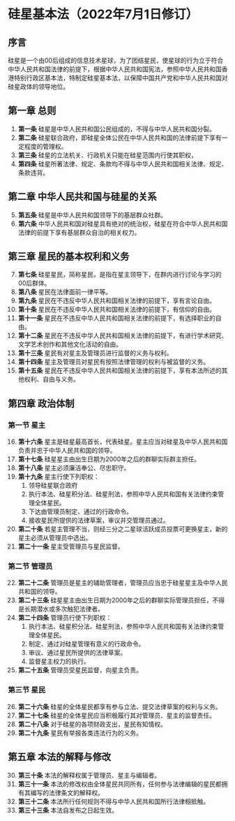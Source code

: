 # 硅星基本法（2022年7月1日修订）

## 序言

硅星是一个由00后组成的信息技术星球，为了团结星民，使星球的行为立于符合中华人民共和国法律的前提下，根据中华人民共和国宪法，参照中华人民共和国香港特别行政区基本法，特制定硅星基本法，以保障中国共产党和中华人民共和国对硅星政体的领导地位。

## 第一章 总则

1. **第一条** 硅星是中华人民共和国公民组成的，不得与中华人民共和国分裂。
2. **第二条** 硅星联合政府，即硅星全体公民在中华人民共和国的法律前提下享有一定程度的管理权。
3. **第三条** 硅星的立法机关、行政机关只能在硅星范围内行使其职权，
4. **第四条** 硅星所著法律、规定、条款均不得与中华人民共和国相关法律、规定、条款违背。

## 第二章 中华人民共和国与硅星的关系

5. **第五条** 硅星是中华人民共和国领导下的基层群众社群。
6. **第六条** 中华人民共和国对硅星具有绝对的统治权，硅星在符合中华人民共和国法律的前提下享有基层群众自治的相关权力。

## 第三章 星民的基本权利和义务

7. **第七条** 硅星星民，简称星民，是指在星主领导下，在群内进行讨论与学习的00后群体。
8. **第八条** 星民在法律面前一律平等。
9. **第九条** 星民在不违反中华人民共和国相关法律的前提下，享有言论自由。
10. **第十条** 星民在不违反中华人民共和国相关法律的前提下，有信仰的自由。
11. **第十一条** 星民在不违反中华人民共和国相关法律的前提下，有选择职业的自由。
12. **第十二条** 星民在不违反中华人民共和国相关法律的前提下，有进行学术研究、文学艺术创作和其他文化活动的自由。
13. **第十三条** 星民有对星主及管理员进行监督的义务与权利。
14. **第十四条** 星主及管理员对星民有按照法律管理的权利与被监督的义务。
15. **第十五条** 星民在不违反中华人民共和国相关法律的前提下，享有本法所述的其他权利、自由与义务。

## 第四章 政治体制

### 第一节 星主

16. **第十六条** 星主是硅星最高首长，代表硅星。星主应当对硅星及中华人民共和国负责并忠于中华人民共和国的领导。
17. **第十七条** 硅星星主由出生日期为2000年之后的群聊实际群主担任。
18. **第十八条** 星主必须廉洁奉公、尽忠职守。
19. **第十九条** 星主行使下列职权：
    1. 领导硅星联合政府
    2. 执行本法、硅星积分法、硅星刑法，参照中华人民共和国有关法律约束管理全体星民。
    3. 下达由管理员制定、通过的行政命令。
    4. 接收星民所提供的法律草案，审议并交管理员通过。
20. **第二十条** 若星主管理不当，则经三分之二星球活跃成员投票可更换星主，新的星主必须从管理员中选出。
21. **第二十一条** 星主受管理员与星民监督。

### 第二节 管理员

22. **第二十二条** 管理员是星主的辅助管理者，管理员应当忠于硅星星主及中华人民共和国的领导。
23. **第二十三条** 硅星星主由出生日期为2000年之后的群聊实际管理员担任，不得是长期潜水或多次触犯法律者。
24. **第二十四条** 管理员行使下列职权：
    1. 执行本法、硅星积分法、硅星刑法，参照中华人民共和国有关法律约束管理全体星民。
    2. 制定、通过对硅星管理有意义的行政命令。
    3. 审议、通过星民所提供的法律草案。
    4. 监督星主权力的执行。
25. **第二十五条** 管理员受星民监督，向星主负责。

### 第三节 星民

26. **第二十六条** 硅星的全体星民都享有参与立法、提交法律草案的权利与义务。
27. **第二十七条** 硅星的全体星民应当积极履行其对管理员、星主的监督责任。
28. **第二十八条** 对于硅星的各项财政支出，星民有知情权。
29. **第二十九条** 星民有举报各类违法行为的义务。

## 第五章 本法的解释与修改

30. **第三十条** 本法的解释权属于管理员、星主与编辑者。
31. **第三十一条** 本法的修改权由全体星民共同所有，任何参与法律编辑的星民都拥有其编写的法律条文的解释权。
32. **第三十二条** 本法所行任何规则不得与中华人民共和国所行法律相抵触。
33. **第三十三条** 本法自发布之日起生效。
